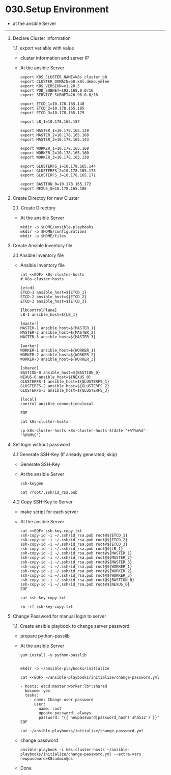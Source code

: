 # **030.Setup Environment**

- at the ansible Server

---


1. Declare Cluster Information

    1.1. export variable with value

    - cluster information and server IP
    - At the ansible Server

          export K8S_CLUSTER_NAME=k8s_cluster_b0
          export CLUSTER_DOMAIN=b0.k8s.demo.ymlee
          export K8S_VERSION=v1.20.5
          export POD_SUBNET=192.168.0.0/16
          export SERVICE_SUBNET=20.96.0.0/16

          export ETCD_1=10.178.165.148
          export ETCD_2=10.178.165.185
          export ETCD_3=10.178.165.179

          export LB_1=10.178.165.157

          export MASTER_1=10.178.165.139
          export MASTER_2=10.178.165.168
          export MASTER_3=10.178.165.143

          export WORKER_1=10.178.165.169
          export WORKER_2=10.178.165.160
          export WORKER_3=10.178.165.138

          export GLUSTERFS_1=10.178.165.144
          export GLUSTERFS_2=10.178.165.175
          export GLUSTERFS_3=10.178.165.171

          export BASTION_0=10.178.165.172
          export NEXUS_0=10.178.165.188


2. Create Directoy for new Cluster

    2.1. Create Directory

    - At the ansible Server

          mkdir -p $HOME/ansible-playbooks
          mkdir -p $HOME/configurations
          mkdir -p $HOME/files

3. Create Ansible Inventory file

    3.1 Ansible Inventory file
    
    - Ansible Inventory file

          cat <<EOF> k8s-cluster-hosts
          # k8s-cluster-hosts
                             
          [etcd]
          ETCD-1 ansible_host=${ETCD_1}
          ETCD-2 ansible_host=${ETCD_2}
          ETCD-3 ansible_host=${ETCD_3}

          [lbControlPlane]
          LB-1 ansible_host=${LB_1}

          [master]
          MASTER-1 ansible_host=${MASTER_1}
          MASTER-2 ansible_host=${MASTER_2}
          MASTER-3 ansible_host=${MASTER_3}

          [worker]
          WORKER-1 ansible_host=${WORKER_1}
          WORKER-2 ansible_host=${WORKER_2}
          WORKER-3 ansible_host=${WORKER_3}

          [shared]
          BASTION-0 ansible_host=${BASTION_0}
          NEXUS-0 ansible_host=${NEXUS_0}
          GLUSTERFS-1 ansible_host=${GLUSTERFS_1}
          GLUSTERFS-2 ansible_host=${GLUSTERFS_2}
          GLUSTERFS-3 ansible_host=${GLUSTERFS_3}

          [local]
          control ansible_connection=local

          EOF

          cat k8s-cluster-hosts

          cp k8s-cluster-hosts k8s-cluster-hosts-$(date '+%Y%m%d'-'%H%M%S')  

4. Set login without password

    4.1 Generate SSH-Key (If already generated, skip)
    
    - Generate SSH-Key
    - At the ansible Server
    
          ssh-keygen

          cat /root/.ssh/id_rsa.pub


    4.2 Copy SSH-Key to Server

    - make script for each server
    - At the ansible Server

          cat <<EOF> ssh-key-copy.txt
          ssh-copy-id -i ~/.ssh/id_rsa.pub root@${ETCD_1}
          ssh-copy-id -i ~/.ssh/id_rsa.pub root@${ETCD_2}
          ssh-copy-id -i ~/.ssh/id_rsa.pub root@${ETCD_3}
          ssh-copy-id -i ~/.ssh/id_rsa.pub root@${LB_1}
          ssh-copy-id -i ~/.ssh/id_rsa.pub root@${MASTER_1}
          ssh-copy-id -i ~/.ssh/id_rsa.pub root@${MASTER_2}
          ssh-copy-id -i ~/.ssh/id_rsa.pub root@${MASTER_3}
          ssh-copy-id -i ~/.ssh/id_rsa.pub root@${WORKER_1}
          ssh-copy-id -i ~/.ssh/id_rsa.pub root@${WORKER_2}
          ssh-copy-id -i ~/.ssh/id_rsa.pub root@${WORKER_3}
          ssh-copy-id -i ~/.ssh/id_rsa.pub root@${BASTION_0}
          ssh-copy-id -i ~/.ssh/id_rsa.pub root@${NEXUS_0}
          EOF

          cat ssh-key-copy.txt

          rm -rf ssh-key-copy.txt


5. Change Password for manual login to server

    1.1. Create ansible playbook to change server password

    - prepare python-passlib
    - At the ansible Server

          yum install -y python-passlib


          mkdir -p ~/ansible-playbooks/initialize

          cat <<EOF> ~/ansible-playbooks/initialize/change-password.yml
          ---
          - hosts: etcd:master:worker:lb*:shared
            become: yes
            tasks:
              - name: Change user password
                user:
                  name: root
                  update_password: always
                  password: "{{ newpassword|password_hash('sha512') }}"
          EOF

          cat ~/ansible-playbooks/initialize/change-password.yml

    - change password

          ansible-playbook -i k8s-cluster-hosts ~/ansible-playbooks/initialize/change-password.yml --extra-vars newpassword=K8sadmin@ds
         
    - Done
